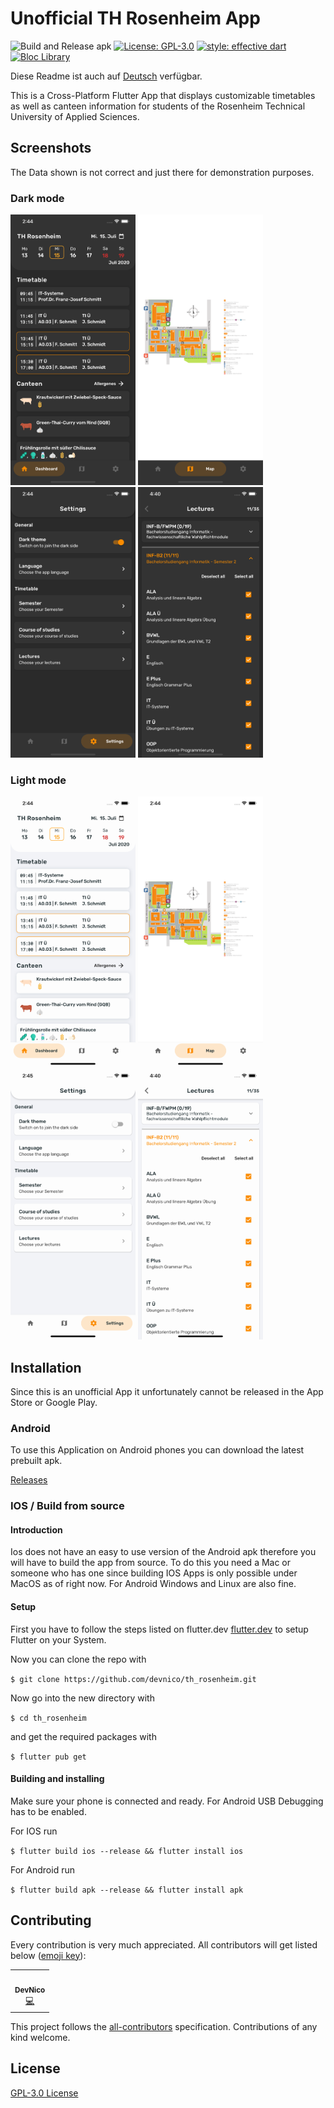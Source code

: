 # Unofficial TH Rosenheim App

![Build and Release apk](https://github.com/DevNico/th_rosenheim/workflows/Build%20and%20Release%20apk/badge.svg)
[![License: GPL-3.0](https://img.shields.io/badge/license-GPL3.0-blue.svg)](LICENSE.md)
[![style: effective dart](https://img.shields.io/badge/style-effective_dart-40c4ff.svg)](https://pub.dev/packages/effective_dart)
<a href="https://github.com/felangel/bloc"><img src="https://tinyurl.com/bloc-library" alt="Bloc Library"></a>

Diese Readme ist auch auf [Deutsch](README_DE.md) verfügbar.

This is a Cross-Platform Flutter App that displays customizable timetables as well as canteen information for students of the Rosenheim Technical University of Applied Sciences.

## Screenshots

The Data shown is not correct and just there for demonstration purposes.

### Dark mode

<p float="left">
<img src="readme/dashboard_en_dark.png" width="200px" />
<img src="readme/map_en_dark.png" width="200px" />
<img src="readme/settings_en_dark.png" width="200px" />
<img src="readme/lectures_en_dark.png" width="200px" />
</p>

### Light mode

<p float="left">
<img src="readme/dashboard_en_light.png" width="200px" />
<img src="readme/map_en_light.png" width="200px" />
<img src="readme/settings_en_light.png" width="200px" />
<img src="readme/lectures_en_light.png" width="200px" />
</p>


## Installation

Since this is an unofficial App it unfortunately cannot be released in the App Store or Google Play.

### Android

To use this Application on Android phones you can download the latest prebuilt apk.

[Releases](https://github.com/DevNico/th_rosenheim/releases/)

### IOS / Build from source

#### Introduction

Ios does not have an easy to use version of the Android apk therefore you will have to build the app from source. To do this you need a Mac or someone who has one since building IOS Apps is only possible under MacOS as of right now. For Android Windows and Linux are also fine.


#### Setup

First you have to follow the steps listed on flutter.dev [flutter.dev](https://flutter.dev/docs/get-started/) to setup Flutter on your System.

Now you can clone the repo with

`$ git clone https://github.com/devnico/th_rosenheim.git`

Now go into the new directory with

`$ cd th_rosenheim`

and get the required packages with

`$ flutter pub get`

#### Building and installing

Make sure your phone is connected and ready. For Android USB Debugging has to be enabled.

For IOS run

`$ flutter build ios --release && flutter install ios`

For Android run

`$ flutter build apk --release && flutter install apk`

## Contributing

Every contribution is very much appreciated. All contributors will get listed below ([emoji key](https://allcontributors.org/docs/en/emoji-key)):

<!-- ALL-CONTRIBUTORS-LIST:START - Do not remove or modify this section -->
<!-- prettier-ignore-start -->
<!-- markdownlint-disable -->
<table>
    <tr>
    <td align="center"><a href="https://github.com/DevNico"><img src="https://avatars2.githubusercontent.com/u/24965872?v=4" width="100px;" alt=""/><br /><sub><b>DevNico</b></sub></a><br /><a href="https://github.com/devnico/th_rosenheim/commits?author=devnico" title="Code">💻</a></td>
    </tr>
</table>
<!-- markdownlint-enable -->
<!-- prettier-ignore-end -->
<!-- ALL-CONTRIBUTORS-LIST:END -->

This project follows the [all-contributors](https://allcontributors.org/docs/en/overview) specification. Contributions of any kind welcome.

## License

[GPL-3.0 License](LICENSE.md)
